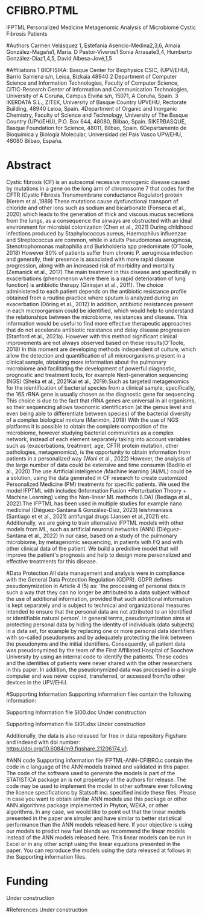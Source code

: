 # CFIBRO.PTML
IFPTML Personalized Medicine Metagenomic Analysis of Microbiome Cystic Fibrosis Patients

#Authors
Carmen Velásquez 1, Estefania Asencio-Medina2,3,6, 
Amaia González-Magaña1, Maria. D Pastor-Viveros1 
Sonia Arrasate3,4, Humberto González-Díaz1,4,5, David Albesa-Jové,1,5

#Affiliations
1 BIOFISIKA: Basque Center for Biophysics CSIC, (UPV/EHU), Barrio Sarriena s/n, Leioa, Bizkaia 48940
2 Department of Computer Science and Information Technologies, Faculty of Computer Science, CITIC-Research Center of Information and Communication Technologies, University of A Coruña, Campus Elviña s/n, 15071, A Coruña, Spain.
3 IKERDATA S.L., ZITEK, University of Basque Country UPVEHU, Rectorate Building, 48940 Leioa, Spain.
4Department of Organic and Inorganic Chemistry, Faculty of Science and Technology, University of The Basque Country (UPV/EHU), P.O. Box 644, 48080, Bilbao, Spain.
5IKERBASQUE, Basque Foundation for Science, 48011, Bilbao, Spain.
6Departamento de Bioquímica y Biología Molecular, Universidad del País Vasco UPV/EHU, 48080 Bilbao, España.

# Abstract
Cystic fibrosis (CF) is an autosomal recessive monogenic disease caused by mutations in a gene on the long arm of chromosome 7 that codes for the CFTR (Cystic Fibrosis Transmembrane conductance Regulator) protein (Kerem et al.,1989) These mutations cause dysfunctional transport of chloride and other ions such as sodium and bicarbonate (Fonseca et al., 2020) which leads to the generation of thick and viscous mucus secretions from the lungs, as a consequence the airways are obstructed with an ideal environment for microbial colonization (Chen et al., 2021) During childhood infections produced by Staphylococcus aureus, Haemophilus influenzae and Streptococcus are common, while in adults Pseudomonas aeruginosa, Stenotrophomonas maltophilia and Burkholderia spp predominate (O’Toole, 2018) However 80% of patients suffer from chronic P. aeruginosa infection and generally, their presence is associated with more rapid disease progression, along with an increased risk of morbidity and mortality (Zemanick et al., 2017)  The main treatment in this disease and specifically in exacerbations (phenomenon where there is a rapid deterioration of lung function) is antibiotic therapy  (Girirajan et al., 2011). The choice administered to each patient depends on the antibiotic resistance profile obtained from a routine practice where sputum is analyzed during an exacerbation (Döring et al., 2012) In addition, antibiotic resistances present in each microorganism could be identified, which would help to understand the relationships between the microbiome, resistances and disease. This information would be useful to find more effective therapeutic approaches that do not accelerate antibiotic resistance and delay disease progression (Stanford et al., 2021a). However with this method significant clinical improvements are not always observed based on these results(O’Toole, 2018) In this moment are developing methods independent of culture, which allow the detection and quantification of all microorganisms present in a clinical sample, obtaining more information about the pulmonary microbiome and facilitating the development of powerful diagnostic, prognostic and treatment tools, for example Next-generation sequencing (NGS) (Sheka et al., 2021Kai et al., 2019).Such as targeted metagenomics for the identification of bacterial species from a clinical sample, specifically, the 16S rRNA gene is usually chosen as the diagnostic gene for sequencing. This choice is due to the fact that rRNA genes are universal in all organisms, so their sequencing allows taxonomic identification (at the genus level and even being able to differentiate between species) of the bacterial diversity of a complex biological mixture (Marimón, 2018) With the use of NGS platforms it is possible to obtain the complete composition of the microbiome, however studying bacterial communities as a complex network, instead of each element separately taking into account variables such as (exacerbations, treatment, age, CFTR protein mutation, other pathologies, metagenomics), is the opportunity to obtain information from patients in a personalized way (Wani et al., 2022)  However, the analysis of the large number of data could be extensive and time consumin (Badillo et al., 2020) The use Artificial inteligence /Machine learning (AI/ML) could be a solution, using the data generated in CF research to create customized Personalized Medicine (PM) treatments for specific patients. We used the model IFPTML with includes (Information Fusion +Perturbation Theory + Machine Learning) using the Non-linear ML methods (LDA) (Bediaga et al., 2022).The IFPTML has been used in multiple studies for example nano medicinal (Diéguez-Santana & González-Díaz, 2023) leishmaniasis (Santiago et et al., 2021) antifungal drugs (Jansen et al.,2021) etc. Additionally, we are going to train alternative IFPTML models with other models from ML, such as artificial neuronal networks (ANN) (Diéguez-Santana et al., 2022) In our case, based on a study of the pulmonary microbiome, by metagenomic sequencing, in patients with FQ and with other clinical data of the patient. We build a predictive model that will improve the patient's prognosis and help to design more personalized and effective treatments for this disease. 



#Data Protection
All data management and analysis were in compliance with the General Data Protection Regulation (GDPR). GDPR defines pseudonymization in Article 4 (5) as: 'the processing of personal data in such a way that they can no longer be attributed to a data subject without the use of additional information, provided that such additional information is kept separately and is subject to technical and organizational measures intended to ensure that the personal data are not attributed to an identified or identifiable natural person'. In general terms, pseudonymization aims at protecting personal data by hiding the identity of individuals (data subjects) in a data set, for example by replacing one or more personal data identifiers with so-called pseudonyms and by adequately protecting the link between the pseudonyms and the initial identifiers. Consequently, all patient data was pseudonymized by the team of the First Affiliated Hospital of Soochow University by using an internal code to identify the patients. These codes and the identities of patients were never shared with the other researchers in this paper. In addition, the pseudonymized data was processed in a single computer and was never copied, transferred, or accessed from/to other devices in the UPV/EHU.

#Supporting Information
Supporting information files contain the following information:

Supporting Information file SI00.doc
Under construction

Supporting Information file SI01.xlsx
Under construction

Additionally, the data is also released for free in data repository Figshare and indexed with doi number: https://doi.org/10.6084/m9.figshare.21206174.v1.

#ANN code
Supporting information file IFPTML-ANN-CFIBRO.c contain the code in c language of the ANN models trained and validated in this paper. The code of the software used to generate the models is part of the STATISTICA package an is not propietary of the authors for release. The code may be used to implement the model in other software ever following the licence specifications by Statsoft inc. specified inside these files. Please in case you want to obtain similar ANN models use this package or other ANN algorithms package implemented in Phyton, WEKA, or other algorithms. In any case, we would like to point out that the linear models presented in the paper are simpler and have similar to better statistical performance than the ANN models released here. If your objective is using our models to predict new fuel blends we recommend the linear models instead of the ANN models released here. This linear models can be run in Excel or in any other script using the linear equations presented in the paper. You can reproduce the models using the data released at follows in the Supporting information files.

# Funding
Under construction

#References
Under construction


